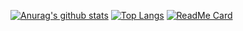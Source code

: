 [![Anurag's github stats](https://github-readme-stats.vercel.app/api?username=leeseojune53)](https://github.com/anuraghazra/github-readme-stats)
[![Top Langs](https://github-readme-stats.vercel.app/api/top-langs/?username=leeseojune53)](https://github.com/anuraghazra/github-readme-stats)
[![ReadMe Card](https://github-readme-stats.vercel.app/api/pin/?username=leeseojune53&repo=github-readme-stats)](https://github.com/anuraghazra/github-readme-stats)
